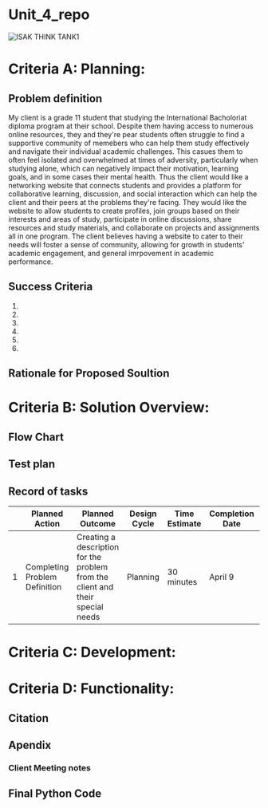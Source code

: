  # Unit_4_repo
![ISAK THINK TANK1](https://user-images.githubusercontent.com/111752809/230762338-8bac8895-1e9b-4532-9e7f-cb875409876d.png)


 # Criteria A: Planning:
 ## Problem definition
My client is a grade 11 student that studying the International Bacholoriat diploma program at their school. Despite them having access to numerous online resources, they and they're pear students often struggle to find a supportive community of memebers who can help them study effectively and navigate their individual academic challenges. This casues them to often feel isolated and overwhelmed at times of adversity, particularly when studying alone, which can negatively impact their motivation, learning goals, and in some cases their mental health. Thus the client would like a networking website that connects students and provides a platform for collaborative learning, discussion, and social interaction which can help the client and their peers at the problems they're facing. They would like the website to allow students to create profiles, join groups based on their interests and areas of study, participate in online discussions, share resources and study materials, and collaborate on projects and assignments all in one program. The client believes having a website to cater to their needs will foster a sense of community, allowing for growth in students' academic engagement, and general imrpovement in academic performance.
 ## Success Criteria
1.

2.

3.

4.

5.

6.

 ## Rationale for Proposed Soultion

 # Criteria B: Solution Overview:
 ## Flow Chart

 ## Test plan
 


 ## Record of tasks

|    | Planned Action                                            | Planned Outcome                                                                                                                                         | Design Cycle      | Time Estimate      | Completion Date | Criteria |
|----|-----------------------------------------------------------|---------------------------------------------------------------------------------------------------------------------------------------------------------|-------------------|--------------------|-----------------|----------|
|  1  | Completing Problem Definition                                            | Creating a description for the problem from the client and their special needs                                                                                                                                         | Planning     | 30 minutes      | April 9 | A |

 # Criteria C: Development:



 # Criteria D: Functionality:


 ## Citation

 

 ## Apendix
 ### Client Meeting notes

 ## Final Python Code
